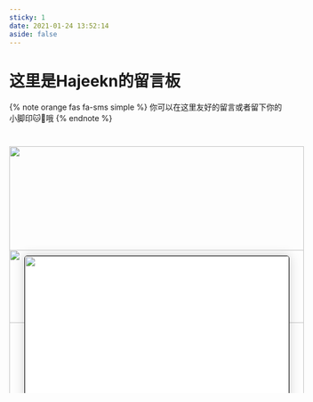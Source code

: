 ```yaml
---
sticky: 1
date: 2021-01-24 13:52:14
aside: false
---
```


# 这里是Hajeekn的留言板

{% note orange fas fa-sms simple %}
你可以在这里友好的留言或者留下你的小脚印🐱👣哦
{% endnote %}

<style>/* 滚动条隐藏 */
::-webkit-scrollbar {
  display: none;
}
/* 禁用图片点击,butterfly渲染后会给图片套上fancybox，点开后会造成信笺偏移*/
.formmain{
   pointer-events: none !important;
}
/* top-img隐藏 */
#page-header {
  background: transparent !important;
}
/* 宽度小于530px隐藏信封 */
@media screen and (max-width: 530px) {
  #computer {
    display: none !important;
  }
}

@media screen and (min-width: 530px) {
  #mobile {
    display: none !important;
  }
}

#article-container img {
  margin: 0 auto 0rem;
}

#form-wrap {
  overflow: hidden;
  height: 447px;
  position: relative;
  top: 0px;
  transition: all 1s ease-in-out .3s;
  z-index: 0;
}
/* 调整信封划出高度，换信笺内容以后可在此设置height */
#form-wrap:hover {
  height: 1050px;
  top: -200px;
}

#beforeimg {
  position: absolute;
  bottom: 126px;
  left: 0px;
  background-repeat: no-repeat;
  width: 530px;
  height: 317px;
  z-index: -100;
  pointer-events: none;
}

#afterimg {
  position: absolute;
  bottom: -2px;
  left: 0;
  background-repeat: no-repeat;
  width: 530px;
  height: 259px;
  z-index: 100;
  pointer-events: none;
}

#envelope {
  position: relative;
  overflow: visible;
  width: 500px;
  margin: 0px auto;
  transition: all 1s ease-in-out .3s;
  padding-top: 200px;
}

#maincontent {
  width: 530px;
  margin: 20px auto 0;
}

.headerimg {
  width: 100%;
  overflow: hidden;
  pointer-events: none;
}

.formmain {
  background: white;
  width: 95%;
  max-width: 800px;
  margin: auto auto;
  border-radius: 5px;
  border: 1px solid;
  overflow: hidden;
  -webkit-box-shadow: 0px 0px 20px 0px rgba(0, 0, 0, 0.12);
  box-shadow: 0px 0px 20px 0px rgba(0, 0, 0, 0.18);
}

.title3 {
  text-decoration: none;
  color: rgb(246, 214, 175);
}

.comments {
  border-bottom: #ddd 1px solid;
  border-left: #ddd 1px solid;
  padding-bottom: 20px;
  background-color: #eee;
  margin: 15px 0px;
  padding-left: 20px;
  padding-right: 20px;
  border-top: #ddd 1px solid;
  border-right: #ddd 1px solid;
  padding-top: 20px;
  font-family: "Arial", "Microsoft YaHei", "黑体", "宋体", sans-serif;
}

.bottomcontent {
  text-align: center;
  margin-top: 40px;
}

.bottomimg {
  width: 100%;
  margin: 5px auto 5px auto;
  display: block;
  pointer-events: none;
}

.bottomhr {
  font-size: 12px;
  text-align: center;
  color: #999;
}
/* 夜间模式 */
[data-theme='dark']
  .formmain {
    background: rgb(50, 50, 50);
  }
[data-theme='dark']
  .comments {
    background: rgba(90, 90, 90, 0.8)
  }</style>

  <div id="computer">
    <div id="maincontent"><br>
      <div id="form-wrap"><img src="https://cdn.jsdelivr.net/gh/Akilarlxh/Valine-Admin@v1.0/source/img/before.png" id="beforeimg">
        <div id="envelope">
          <form>
            <div class="formmain">
              <img class="headerimg" src="https://ae01.alicdn.com/kf/U5bb04af32be544c4b41206d9a42fcacfd.jpg"/>
              <div style="padding: 5px 20px;">
                <center>
                  <h3 calss="title3">来自Hajeekn的留言:</h3>
                </center>
                <center class="comments">
                  有什么想问的？<br>
                  有什么想说的？<br>
                  有什么想吐槽的？<br>
                </center>
                <div class="bottomcontent">
                <img class="bottomimg" src="https://ae01.alicdn.com/kf/U0968ee80fd5c4f05a02bdda9709b041eE.png"/>
                </div>
                <p class="bottomhr">小小书记人偶竭诚为您服务！</p>
              </div>
            </div>
          </form>
        </div><img id="afterimg" src="https://cdn.jsdelivr.net/gh/Akilarlxh/Valine-Admin@v1.0/source/img/after.png">
      </div>
    </div>
  </div>
  <div id="mobile">
    <form>
      <div class="formmain"><img class="headerimg" src="https://ae01.alicdn.com/kf/U5bb04af32be544c4b41206d9a42fcacfd.jpg" />
        <div style="padding: 5px 20px;">
          <center>
            <h3 class="title3">来自Hajeekn的留言:</h3>
          </center>
          <center class="comments">
            有什么想问的？<br>
            有什么想说的？<br>
            有什么想吐槽的？<br>
          </center>
          <div class="bottomcontent"><img src="https://ae01.alicdn.com/kf/U0968ee80fd5c4f05a02bdda9709b041eE.png" class="bottomhr"></div>
          <p class="bottomhr"">小小书记人偶竭诚为您服务！</p>
        </div>
      </div>
    </form>
  </div>

